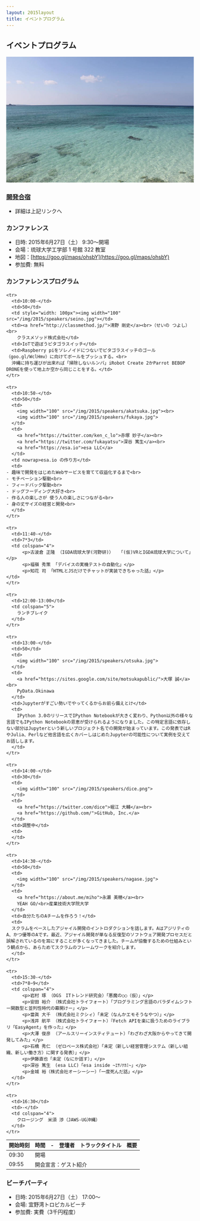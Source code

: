 ```yaml
---
layout: 2015layout
title: イベントプログラム
---
```



イベントプログラム
--------------------------------------------------------------------------------

![ビーチ](/img/2015/10959975_833368533368941_2871113967590567953_o.jpg)

### [開発合宿](/2015/camp.html)

* 詳細は上記リンクへ

### カンファレンス

* 日時: 2015年6月27日（土） 9:30〜開場
* 会場：琉球大学工学部 1 号館 322 教室
* 地図：[https://goo.gl/maps/ohsbY](https://goo.gl/maps/ohsbY)
* 参加費: 無料


<!--
<p><a href="https://hackers-champloo.doorkeeper.jp/events/26165" class="medium button" target="_blank">カンファレンス申し込み！</a></p>
-->

### カンファレンスプログラム

<table><thead>
    <tr>
      <th nowrap>開始時刻</th>
      <th>時間</th>
      <th>-</th>
      <th>登壇者</th>
      <th>トラックタイトル</th>
      <th>概要</th>
    </tr>
  </thead><tbody>
    <tr>
      <td>09:30</td>
      <td colspan="5">開場</td>
    </tr>
    <tr>
      <td>09:55</td>
      <td colspan="5">開会宣言：ゲスト紹介</td>
    </tr>

    <tr>
      <td>10:00-</td>
      <td>50</td>
      <td style="width: 100px"><img width="100" src="/img/2015/speakers/seino.jpg"></td>
      <td><a href="http://classmethod.jp/">清野 剛史</a><br>（せいの つよし）<br>
	    クラスメソッド株式会社</td>
      <td>IoTで遊ぼうピタゴラスイッチ</td>
      <td>Raspberry piをソレノイドにつないでピタゴラスイッチのゴール（goo.gl/WclHmv）に向けてボールをプッシュする。<br>
	  沖縄に持ち運びが出来れば「掃除しないルンバ」iRobot Create 2かParrot BEBOP DRONEを使って地上か空から同じことをする。</td>
    </tr>

    <tr>
      <td>10:50-</td>
      <td>50</td>
      <td>
	    <img width="100" src="/img/2015/speakers/akatsuka.jpg"><br>
     	<img width="100" src="/img/2015/speakers/fukaya.jpg">
	  </td>
      <td>
	    <a href="https://twitter.com/ken_c_lo">赤塚 妙子</a><br>
        <a href="https://twitter.com/fukayatsu">深谷 篤生</a><br>
	    <a href="https://esa.io">esa LLC</a>
      </td>
      <td nowrap>esa.io の作り方</td>
      <td>
    - 趣味で開発をはじめたWebサービスを育てて収益化するまで<br>
    - モチベーション駆動<br>
    - フィードバック駆動<br>
    - ドッグフーディング大好き<br>
    - 作る人の楽しさが 使う人の楽しさにつながる<br>
    - 身の丈サイズの経営と開発<br>
	  </td>
    </tr>

    <tr>
      <td>11:40-</td>
      <td>7*3</td>
      <td colspan="4">
          <p>古波倉 正隆 （IGDA琉球大学(河野研)）  「(仮)VRとIGDA琉球大学について」</p>
          <p>福嶺 秀策 「デバイスの実機テストの自動化」</p>
          <p>知花 司 「HTMLとJSだけでチャットが実装できちゃった話」</p>
    </td>
    </tr>

    <tr>
      <td>12:00-13:00</td>
      <td colspan="5">
	    ランチブレイク
	  </td>
    </tr>
		
    <tr>
      <td>13:00-</td>
      <td>50</td>
      <td>
	    <img width="100" src="/img/2015/speakers/otsuka.jpg">
	  </td>
      <td>
	    <a href="https://sites.google.com/site/motsukapublic/">大塚 誠</a><br>
	    PyData.Okinawa
      </td>
      <td>Jupyterがすごい勢いでやってくるからお前ら備えとけ</td>
      <td>
	    IPython 3.0のリリースでIPython Notebookが大きく変わり、Python以外の様々な言語でもIPython Notebookの恩恵が受けられるようになりました。この特定言語に依存しない部分はJupyterという新しいプロジェクト名での開発が始まっています。この発表ではRやJulia、Perlなど他言語を広くカバーしはじめたJupyterの可能性について実例を交えてお話しします。
	  </td>
    </tr>

    <tr>
      <td>14:00-</td>
      <td>30</td>
      <td>
	    <img width="100" src="/img/2015/speakers/dice.png">
	  </td>
      <td>
	    <a href="https://twitter.com/dice">堀江 大輔</a><br>
	    <a href="https://github.com/">GitHub, Inc.</a>
      </td>
      <td>調整中</td>
      <td>
	  </td>
    </tr>
	  
    <tr>
      <td>14:30-</td>
      <td>50</td>
      <td>
	    <img width="100" src="/img/2015/speakers/nagase.jpg">
	  </td>
      <td>
	    <a href="https://about.me/miho">永瀬 美穂</a><br>
	    YEAH GO/<br>産業技術大学院大学
      </td>
      <td>自分たちのAチームを作ろう！</td>
      <td>
	  スクラムをベースしたアジャイル開発のイントロダクションを話します。AはアジリティのA、かつ優等のAです。最近、アジャイル開発が単なる反復型のソフトウェア開発プロセスだと誤解されているのを耳にすることが多くなってきました。チームが協働するための仕組みという観点から、あらためてスクラムのフレームワークを紹介します。
	  </td>
    </tr>

    <tr>
      <td>15:30-</td>
      <td>7*8~9</td>
      <td colspan="4">
          <p>岩村 琢 （OGS　ITトレンド研究会）「悪魔の○○（仮）」</p>
          <p>安田 裕介 （株式会社トライフォート）「プログラミング言語のパラダイムシフト ー関数型と並列性時代の幕開けー」</p>
          <p>當眞 大千 （株式会社ミクシィ）「未定（なんかエモそうなやつ）」</p>
          <p>浅井 航平 （株式会社トライフォート）『Fetch APIを楽に扱うためのライブラリ「EasyAgent」を作った』</p>
          <p>大澤 俊彦 （アールスリーインスティテュート）「わざわざ大阪からやってきて開発してみた」</p>
          <p>石橋 秀仁 （ゼロベース株式会社）「未定（新しい経営管理システム（新しい組織、新しい働き方）に関する発表）」</p>
          <p>伊藤直也「未定（なにか話す）」</p>
          <p>深谷 篤生　(esa LLC)「esa inside ~ｴｻﾉﾅｶﾐ~」</p>
          <p>金城 裕（株式会社オーシーシー）「一度死んだ話」</p>
      </td>
    </tr>

    <tr>
      <td>16:30</td>
      <td>-</td>
      <td colspan="4">
	    クロージング　米須 渉（JAWS-UG沖縄）
	  </td>
    </tr>
  </tbody>
</table>


### ビーチパーティ

* 日時: 2015年6月27日（土） 17:00〜
* 会場: 宜野湾トロピカルビーチ
* 参加費: 実費（3千円程度）

<!--
<p><a href="https://hackers-champloo.doorkeeper.jp/events/26166" class="medium button" target="_blank">ビーチパーティ申し込み！</a></p>
-->
